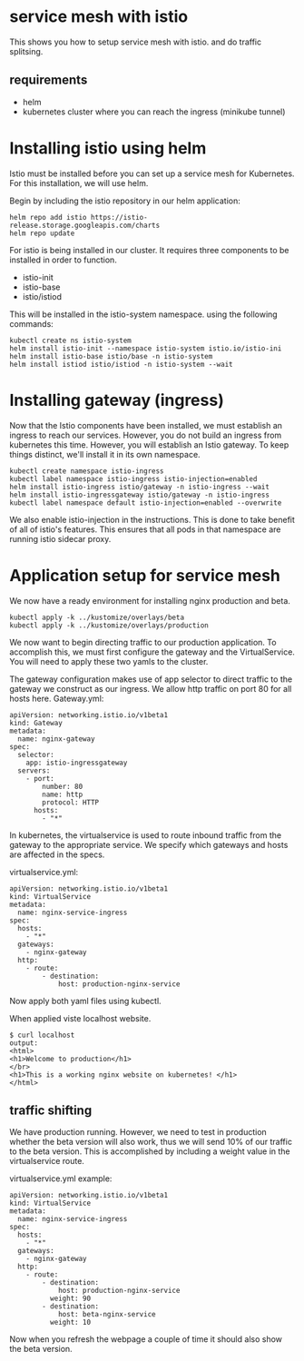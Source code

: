 # service mesh with istio 
This shows you how to setup service mesh with istio. and do traffic splitsing. 
## requirements 
* helm 
* kubernetes cluster where you can reach the ingress (minikube tunnel)


# Installing istio using helm

Istio must be installed before you can set up a service mesh for Kubernetes. For this installation, we will use helm.

Begin by including the istio repository in our helm application:
```
helm repo add istio https://istio-release.storage.googleapis.com/charts
helm repo update
```


For istio is being installed in our cluster. It requires three components to be installed in order to function.
* istio-init 
* istio-base
* istio/istiod

This will be installed in the istio-system namespace.
using the following commands: 
```
kubectl create ns istio-system
helm install istio-init --namespace istio-system istio.io/istio-ini
helm install istio-base istio/base -n istio-system
helm install istiod istio/istiod -n istio-system --wait
```

# Installing gateway (ingress)
Now that the Istio components have been installed, we must establish an ingress to reach our services. However, you do not build an ingress from kubernetes this time. However, you will establish an Istio gateway. To keep things distinct, we'll install it in its own namespace.

```
kubectl create namespace istio-ingress
kubectl label namespace istio-ingress istio-injection=enabled
helm install istio-ingress istio/gateway -n istio-ingress --wait
helm install istio-ingressgateway istio/gateway -n istio-ingress
kubectl label namespace default istio-injection=enabled --overwrite
```
We also enable istio-injection in the instructions. This is done to take benefit of all of istio's features. This ensures that all pods in that namespace are running istio sidecar proxy.

# Application setup for service mesh
We now have a ready environment for installing nginx production and beta.
```
kubectl apply -k ../kustomize/overlays/beta
kubectl apply -k ../kustomize/overlays/production
```


We now want to begin directing traffic to our production application. To accomplish this, we must first configure the gateway and the VirtualService. You will need to apply these two yamls to the cluster.

The gateway configuration makes use of app selector to direct traffic to the gateway we construct as our ingress. We allow http traffic on port 80 for all hosts here.
Gateway.yml:
```
apiVersion: networking.istio.io/v1beta1
kind: Gateway
metadata:
  name: nginx-gateway
spec:
  selector:
    app: istio-ingressgateway
  servers:
    - port:
        number: 80
        name: http
        protocol: HTTP
      hosts:
        - "*"
```
In kubernetes, the virtualservice is used to route inbound traffic from the gateway to the appropriate service. We specify which gateways and hosts are affected in the specs.
 
virtualservice.yml:
```
apiVersion: networking.istio.io/v1beta1
kind: VirtualService
metadata:
  name: nginx-service-ingress
spec:
  hosts:
    - "*"
  gateways:
    - nginx-gateway
  http:
    - route:
        - destination:
            host: production-nginx-service
```

Now apply both yaml files using kubectl. 

When applied viste localhost website. 
```
$ curl localhost
output: 
<html>
<h1>Welcome to production</h1>
</br>
<h1>This is a working nginx website on kubernetes! </h1>
</html>
```


## traffic shifting
We have production running. However, we need to test in production whether the beta version will also work, thus we will send 10% of our traffic to the beta version.
This is accomplished by including a weight value in the virtualservice route.

virtualservice.yml example:
```
apiVersion: networking.istio.io/v1beta1
kind: VirtualService
metadata:
  name: nginx-service-ingress
spec:
  hosts:
    - "*"
  gateways:
    - nginx-gateway
  http:
    - route:
        - destination:
            host: production-nginx-service
          weight: 90
        - destination:
            host: beta-nginx-service
          weight: 10
```

Now when you refresh the webpage a couple of time it should also show the beta version.